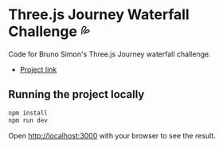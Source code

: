 # Three.js Journey Waterfall Challenge 💦
Code for Bruno Simon's Three.js Journey waterfall challenge.
- [Project link](#)

## Running the project locally

```bash
npm install
npm run dev
```

Open [http://localhost:3000](http://localhost:3000) with your browser to see the result.
